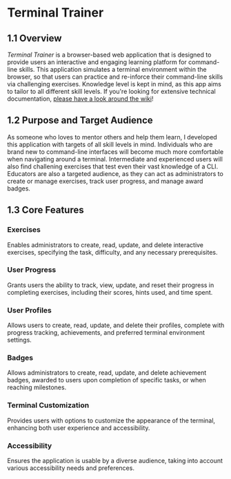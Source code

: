 # Terminal Trainer

## 1.1 Overview

*Terminal Trainer* is a browser-based web application that is designed to provide users an interactive and engaging learning platform for command-line skills. This application simulates a terminal environment within the browser, so that users can practice and re-inforce their command-line skills via challenging exercises. Knowledge level is kept in mind, as this app aims to tailor to all different skill levels. If you're looking for extensive technical documentation, [please have a look around the wiki](https://github.com/AdamScoggins/terminal-trainer/wiki)!

## 1.2 Purpose and Target Audience

As someone who loves to mentor others and help them learn, I developed this application with targets of all skill levels in mind. Individuals who are brand new to command-line interfaces will become much more comfortable when navigating around a terminal. Intermediate and experienced users will also find challening exercises that test even their vast knowledge of a CLI. Educators are also a targeted audience, as they can act as administrators to create or manage exercises, track user progress, and manage award badges.

## 1.3 Core Features

### Exercises

Enables administrators to create, read, update, and delete interactive exercises, specifying the task, difficulty, and any necessary prerequisites.

### User Progress

Grants users the ability to track, view, update, and reset their progress in completing exercises, including their scores, hints used, and time spent.

### User Profiles

Allows users to create, read, update, and delete their profiles, complete with progress tracking, achievements, and preferred terminal environment settings.

### Badges

Allows administrators to create, read, update, and delete achievement badges, awarded to users upon completion of specific tasks, or when reaching milestones.

### Terminal Customization

Provides users with options to customize the appearance of the terminal, enhancing both user experience and accessibility.

### Accessibility

Ensures the application is usable by a diverse audience, taking into account various accessibility needs and preferences.
